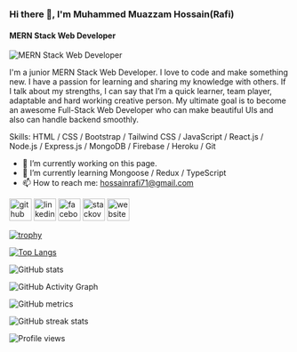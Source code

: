 ### Hi there 👋, I'm Muhammed Muazzam Hossain(Rafi)
#### MERN Stack Web Developer
![MERN Stack Web Developer](https://i.ibb.co/4Wm982H/github-cover-image.png)

I'm a junior MERN Stack Web Developer. I love to code and make something new. I have a passion for learning and sharing my knowledge with others. If I talk about my strengths, I can say that I’m a quick learner, team player, adaptable and hard working creative person. My ultimate goal is to become an awesome Full-Stack Web Developer who can make beautiful UIs and also can handle backend smoothly.

Skills: HTML / CSS / Bootstrap / Tailwind CSS / JavaScript / React.js / Node.js / Express.js / MongoDB / Firebase / Heroku / Git

- 🔭 I’m currently working on this page. 
- 🌱 I’m currently learning Mongoose / Redux / TypeScript 
- 📫 How to reach me:  hossainrafi71@gmail.com 


[<img src='https://cdn.jsdelivr.net/npm/simple-icons@3.0.1/icons/github.svg' alt='github' height='40'>](https://github.com/HossainRafi)  [<img src='https://cdn.jsdelivr.net/npm/simple-icons@3.0.1/icons/linkedin.svg' alt='linkedin' height='40'>](https://www.linkedin.com/in/-rafi/)  [<img src='https://cdn.jsdelivr.net/npm/simple-icons@3.0.1/icons/facebook.svg' alt='facebook' height='40'>](https://www.facebook.com/rafi.barishal)  [<img src='https://cdn.jsdelivr.net/npm/simple-icons@3.0.1/icons/stackoverflow.svg' alt='stackoverflow' height='40'>](https://stackoverflow.com/users/18383547)  [<img src='https://cdn.jsdelivr.net/npm/simple-icons@3.0.1/icons/icloud.svg' alt='website' height='40'>](https://hossainrafi-portfolio.netlify.app)  

[![trophy](https://github-profile-trophy.vercel.app/?username=HossainRafi)](https://github.com/ryo-ma/github-profile-trophy)

[![Top Langs](https://github-readme-stats.vercel.app/api/top-langs/?username=HossainRafi)](https://github.com/anuraghazra/github-readme-stats)

![GitHub stats](https://github-readme-stats.vercel.app/api?username=HossainRafi&show_icons=true)  

![GitHub Activity Graph](https://activity-graph.herokuapp.com/graph?username=HossainRafi)  

![GitHub metrics](https://metrics.lecoq.io/HossainRafi)  

![GitHub streak stats](https://github-readme-streak-stats.herokuapp.com/?user=HossainRafi)  

![Profile views](https://gpvc.arturio.dev/HossainRafi)  
